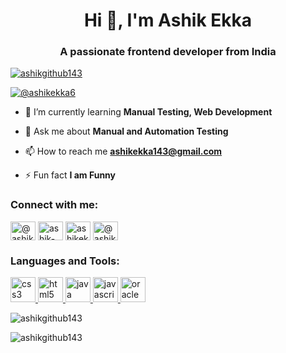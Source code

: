 <h1 align="center">Hi 👋, I'm Ashik Ekka</h1>
<h3 align="center">A passionate frontend developer from India</h3>

<p align="left"> <a href="https://github.com/ryo-ma/github-profile-trophy"><img src="https://github-profile-trophy.vercel.app/?username=ashikgithub143" alt="ashikgithub143" /></a> </p>

<p align="left"> <a href="https://twitter.com/@ashikekka6" target="blank"><img src="https://img.shields.io/twitter/follow/@ashikekka6?logo=twitter&style=for-the-badge" alt="@ashikekka6" /></a> </p>

- 🌱 I’m currently learning **Manual Testing, Web Development**

- 💬 Ask me about **Manual and Automation Testing**

- 📫 How to reach me **ashikekka143@gmail.com**

- ⚡ Fun fact **I am Funny**

<h3 align="left">Connect with me:</h3>
<p align="left">
<a href="https://twitter.com/@ashikekka6" target="blank"><img align="center" src="https://raw.githubusercontent.com/rahuldkjain/github-profile-readme-generator/master/src/images/icons/Social/twitter.svg" alt="@ashikekka6" height="30" width="40" /></a>
<a href="https://linkedin.com/in/ashik-ekka-a8470b208" target="blank"><img align="center" src="https://raw.githubusercontent.com/rahuldkjain/github-profile-readme-generator/master/src/images/icons/Social/linked-in-alt.svg" alt="ashik-ekka-a8470b208" height="30" width="40" /></a>
<a href="https://instagram.com/ashikekka1432021" target="blank"><img align="center" src="https://raw.githubusercontent.com/rahuldkjain/github-profile-readme-generator/master/src/images/icons/Social/instagram.svg" alt="ashikekka1432021" height="30" width="40" /></a>
<a href="https://www.hackerrank.com/@ashikekka143" target="blank"><img align="center" src="https://raw.githubusercontent.com/rahuldkjain/github-profile-readme-generator/master/src/images/icons/Social/hackerrank.svg" alt="@ashikekka143" height="30" width="40" /></a>
</p>

<h3 align="left">Languages and Tools:</h3>
<p align="left"> <a href="https://www.w3schools.com/css/" target="_blank" rel="noreferrer"> <img src="https://raw.githubusercontent.com/devicons/devicon/master/icons/css3/css3-original-wordmark.svg" alt="css3" width="40" height="40"/> </a> <a href="https://www.w3.org/html/" target="_blank" rel="noreferrer"> <img src="https://raw.githubusercontent.com/devicons/devicon/master/icons/html5/html5-original-wordmark.svg" alt="html5" width="40" height="40"/> </a> <a href="https://www.java.com" target="_blank" rel="noreferrer"> <img src="https://raw.githubusercontent.com/devicons/devicon/master/icons/java/java-original.svg" alt="java" width="40" height="40"/> </a> <a href="https://developer.mozilla.org/en-US/docs/Web/JavaScript" target="_blank" rel="noreferrer"> <img src="https://raw.githubusercontent.com/devicons/devicon/master/icons/javascript/javascript-original.svg" alt="javascript" width="40" height="40"/> </a> <a href="https://www.oracle.com/" target="_blank" rel="noreferrer"> <img src="https://raw.githubusercontent.com/devicons/devicon/master/icons/oracle/oracle-original.svg" alt="oracle" width="40" height="40"/> </a> </p>

<p><img align="center" src="https://github-readme-stats.vercel.app/api/top-langs?username=ashikgithub143&show_icons=true&locale=en&layout=compact" alt="ashikgithub143" /></p>

<p><img align="center" src="https://github-readme-streak-stats.herokuapp.com/?user=ashikgithub143&" alt="ashikgithub143" /></p>


